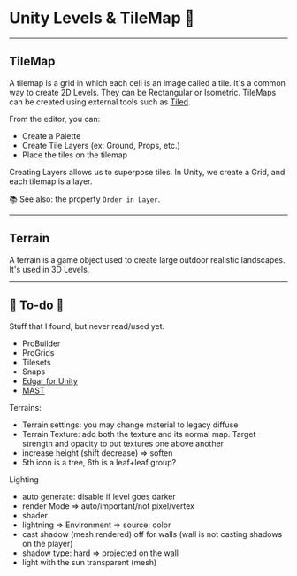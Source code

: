 # Unity Levels & TileMap 🧸

<hr class="sep-both">

## TileMap

<div class="row row-cols-lg-2"><div>

A tilemap is a grid in which each cell is an image called a tile. It's a common way to create 2D Levels. They can be Rectangular or Isometric. TileMaps can be created using external tools such as [Tiled](/games/_knowledge/game-tools/index.md#content-map-generation-tools).

From the editor, you can:

* Create a Palette
* Create Tile Layers (ex: Ground, Props, etc.)
* Place the tiles on the tilemap

Creating Layers allows us to superpose tiles. In Unity, we create a Grid, and each tilemap is a layer.

📚 See also: the property `Order in Layer`.
</div><div>
</div></div>

<hr class="sep-both">

## Terrain

<div class="row row-cols-lg-2"><div>

A terrain is a game object used to create large outdoor realistic landscapes. It's used in 3D Levels.
</div><div>
</div></div>

<hr class="sep-both">

## 👻 To-do 👻

Stuff that I found, but never read/used yet.

<div class="row row-cols-lg-2"><div>

* ProBuilder
* ProGrids
* Tilesets
* Snaps
* [Edgar for Unity](https://github.com/OndrejNepozitek/Edgar-Unity)
* [MAST](https://fertile-soil-productions.itch.io/mast)

Terrains:

* Terrain settings: you may change material to legacy diffuse
* Terrain Texture: add both the texture and its normal map. Target strength and opacity to put textures one above another
* increase height (shift decrease) => soften
* 5th icon is a tree, 6th is a leaf+leaf group?
</div><div>

Lighting

* auto generate: disable if level goes darker
* render Mode => auto/important/not pixel/vertex
* shader
* lightning => Environment => source: color
* cast shadow (mesh rendered) off for walls (wall is not casting shadows on the player)
* shadow type: hard => projected on the wall
* light with the sun transparent (mesh)
</div></div>
